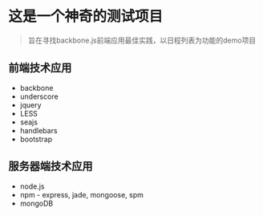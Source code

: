 # 这是一个神奇的测试项目

> 旨在寻找backbone.js前端应用最佳实践，以日程列表为功能的demo项目

## 前端技术应用

  * backbone
  * underscore
  * jquery
  * LESS
  * seajs
  * handlebars
  * bootstrap

## 服务器端技术应用

  * node.js
  * npm -  express, jade, mongoose, spm
  * mongoDB

